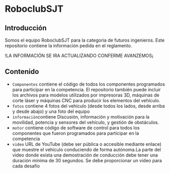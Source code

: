 # RoboclubSJT
## Introducción
Somos el equipo RoboclubSJT para la categoria de futuros ingenieros.
Este repositorio contiene la información pedida en el reglamento.

!LA INFORMACIÓN SE IRA ACTUALIZANDO CONFERME AVANZEMOS¡
## Contenido
* `Componentes`  contiene el código de todos los componentes
programados para participar en la competencia. El repositorio también puede incluir los
archivos para modelos utilizados por impresoras 3D, máquinas de corte láser y
máquinas CNC para producir los elementos del vehículo.
* `fotos` contiene 4 fotos del vehículo (desde todos los lados, desde arriba y desde abajo) y una foto del equipo
* `información`contiene Discusión, información y motivación para la movilidad, potencia y sensores del
vehículo, y gestión de obstáculos.
* `motor` contiene código de software de control para todos los componentes que fueron programados para participar en la competencia
* `video` URL de YouTube (debe ser pública o accesible mediante enlace) que muestre el
vehículo conduciendo de forma autónoma.La parte del video donde exista una
demostración de conducción debe tener una duración mínima de 30 segundos. Se debe
proporcionar un video para cada desafío


